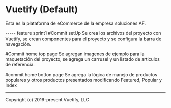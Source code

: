# Vuetify (Default)

Esta es la plataforma de eCommerce de la empresa soluciones AF.

----- feature sprint1
#Commit setUp
Se crea los archivos del proyecto con Vuetify, se crean componentes para el proyecto y se configura la barra de navegación.

#Commit home top page
Se agregan imagenes de ejemplo para la maquetación del proyecto, se agrega un carrusel y un listado de articulos de referencia.

#commit home botton page
Se agrega la lógica de manejo de productos populares y otros productos presentados modificando Featured, Popular y Index

-----

Copyright (c) 2016-present Vuetify, LLC
